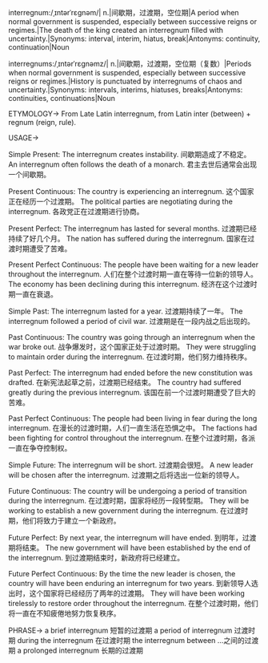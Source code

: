 interregnum:/ˌɪntərˈrɛɡnəm/| n.|间歇期，过渡期，空位期|A period when normal government is suspended, especially between successive reigns or regimes.|The death of the king created an interregnum filled with uncertainty.|Synonyms: interval, interim, hiatus, break|Antonyms: continuity, continuation|Noun


interregnums:/ˌɪntərˈrɛɡnəmz/| n.|间歇期，过渡期，空位期（复数）|Periods when normal government is suspended, especially between successive reigns or regimes.|History is punctuated by interregnums of chaos and uncertainty.|Synonyms: intervals, interims, hiatuses, breaks|Antonyms: continuities, continuations|Noun


ETYMOLOGY->
From Late Latin interregnum, from Latin inter (between) + regnum (reign, rule).


USAGE->

Simple Present:
The interregnum creates instability.  间歇期造成了不稳定。
An interregnum often follows the death of a monarch.  君主去世后通常会出现一个间歇期。

Present Continuous:
The country is experiencing an interregnum.  这个国家正在经历一个过渡期。
The political parties are negotiating during the interregnum.  各政党正在过渡期进行协商。

Present Perfect:
The interregnum has lasted for several months.  过渡期已经持续了好几个月。
The nation has suffered during the interregnum.  国家在过渡时期遭受了苦难。

Present Perfect Continuous:
The people have been waiting for a new leader throughout the interregnum.  人们在整个过渡时期一直在等待一位新的领导人。
The economy has been declining during this interregnum.  经济在这个过渡时期一直在衰退。

Simple Past:
The interregnum lasted for a year.  过渡期持续了一年。
The interregnum followed a period of civil war.  过渡期是在一段内战之后出现的。

Past Continuous:
The country was going through an interregnum when the war broke out.  战争爆发时，这个国家正处于过渡时期。
They were struggling to maintain order during the interregnum.  在过渡时期，他们努力维持秩序。

Past Perfect:
The interregnum had ended before the new constitution was drafted.  在新宪法起草之前，过渡期已经结束。
The country had suffered greatly during the previous interregnum.  该国在前一个过渡时期遭受了巨大的苦难。

Past Perfect Continuous:
The people had been living in fear during the long interregnum.  在漫长的过渡时期，人们一直生活在恐惧之中。
The factions had been fighting for control throughout the interregnum.  在整个过渡时期，各派一直在争夺控制权。

Simple Future:
The interregnum will be short.  过渡期会很短。
A new leader will be chosen after the interregnum.  过渡期之后将选出一位新的领导人。

Future Continuous:
The country will be undergoing a period of transition during the interregnum.  在过渡时期，国家将经历一段转型期。
They will be working to establish a new government during the interregnum.  在过渡时期，他们将致力于建立一个新政府。

Future Perfect:
By next year, the interregnum will have ended.  到明年，过渡期将结束。
The new government will have been established by the end of the interregnum.  到过渡期结束时，新政府将已经建立。

Future Perfect Continuous:
By the time the new leader is chosen, the country will have been enduring an interregnum for two years.  到新领导人选出时，这个国家将已经经历了两年的过渡期。
They will have been working tirelessly to restore order throughout the interregnum.  在整个过渡时期，他们将一直在不知疲倦地努力恢复秩序。


PHRASE->
a brief interregnum 短暂的过渡期
a period of interregnum 过渡时期
during the interregnum 在过渡时期
the interregnum between  …之间的过渡期
a prolonged interregnum  长期的过渡期
